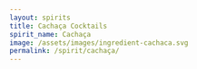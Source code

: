 ```yaml
---
layout: spirits
title: Cachaça Cocktails
spirit_name: Cachaça
image: /assets/images/ingredient-cachaca.svg
permalink: /spirit/cachaça/
---
```

